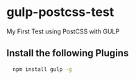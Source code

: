 # gulp-postcss-test
My First Test using PostCSS with GULP

## Install the following Plugins
``` bash
  npm install gulp -g
```
